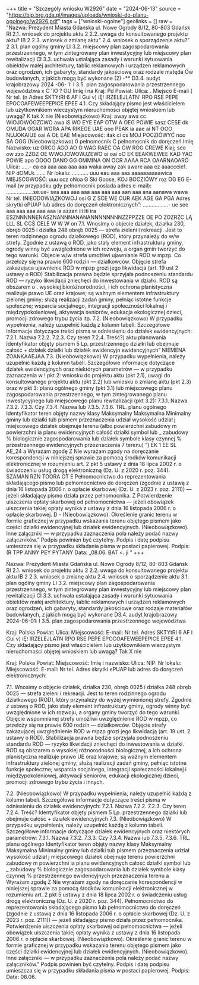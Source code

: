 +++
title = "Szczegóły wniosku W2926"
date = "2024-06-13"
source = "https://bip.brg.gda.pl/images/uploads/wnioski-do-planu-ogolnego/w2926.pdf"
tags = ["wnioski-ogolne"]
geolinks = []
raw = "Nazwa: Prezydent Miasta Gdańska ul. Nowe Ogrody 8/12, 80-803 Gdańsk RI 2.1. wniosek do projektu aktu 2 2.2. uwaga do konsultowanego projektu aktu? IB 2 2.3. wniosek o zmianę aktu”  2.4. wniosek o sporządzenie aktu?” 2 3.1. plan ogólny gminy LI 3.2. miejscowy plan zagospodarowania przestrzennego, w tym zintegrowany plan inwestycyjny lub miejscowy plan rewitalizacji CI 3.3. uchwała ustalająca zasady i warunki sytuowania obiektów małej architektury, tablic reklamowych i urządzeń reklamowych oraz ogrodzeń, ich gabaryty, standardy jakościowę oraz rodzale matęda Ów budowlanych, z jakich mogą być wykonane  (2) -**  D3.4. audyt krajobrazowy  2024 -06- 1: I 3.5. plan zagospodarowania przestrzennego województwa  x Ć 'IO ? OU Imię i na Kraj: Pd Powiat: Ulica: . Miejsco E-mail ( Nr tel. (n Adres SKTYtRI 6 AF I Gui v) iĘ! IRZELEJLATN' RPO RSE PEPE EPOCOAFEWEEPEPICE EPEE 4.1. Czy składający pismo jest właścicielem lub użytkownikiem wieczystym nieruchomości objętej wnioskiem lub uwagą? K tak X nie (Nieobowiązkowo) Kraj: away awa cc WIOJOWÓGZCWO awa iS WO EYE EAP OTW A OEG POWIE sasz CESE dk OMUDA OGAR WGRA APA RIKEGE UAE ooo PEAK ia aae ai NT OOO NUJOKAIUE oai A OŁ EAE Miejscowość: itak ci cs MOJ POCZIÓWYĆ noo SA OGG (Nieobowiązkowo) 0 pełnomocnik  C pełnomocnik do doręczeń Imię  Nazwisko: uz ORCO AGO AO O WAG RAEC ÓA ÓW RÓG CREWE Kiaj; seo ow zzo ZZOZ OE WWOJOWOWJZEWO oi oai oO EK EEAKWEWEE KAD YAC POWIE apo OOOO DANO GG OMMINA ON OCR AAAA RCA OAARNAOARÓ Ulica: .....- ea ea aaa aaa aaa aaa waka away zak aware aaa ez aaacceie1. NIP dOMUŁ ...... Nr lokalu: ........... uuu eau aaa aaa aaaaaaaaaawica MIEJSCOWOŚĆ: uuu ocz oNoa G Ski Goose, KOJ BOCZIÓWY roz OG EG E-mail (w przypadku gdy pełnomocnik posiada adres e-mail): ..................se.ue- sea aaa aaa aaa aaa aaa aaa aan aaa ana aanawa wawa Nr tel. (NIEODOWIĄZKOWOJ osi G Z SCE WE OUR AEK AGE GA PGA Adres skrytki ePUAP lub adres do doręczeń elektronicznych”: .................- ue see aaa aaa aaa aaa aaa ia azzan iii iti ira ESZNNNNNENASZNANNNANANANNNNNNNNZZPPZZE OE PO ZOZRŻC LĄ LLL SL CCŚ CELE  W W W on    7.1. Wnosimy o objecie działek, działka 230, obręb 0025 i działka 248 obręb 0025 — strefa zieleni i rekreacji. Jest to teren  rodzinnego ogrodu działkowego (ROD), który przynależy do w/w strefy. Zgodnie z ustawą o ROD, jako stały element  infrastruktury gminy, ogrody winny być uwzględnione w ich rozwoju, a organ gmin tworzyć do tego warunki. Objecie  w/w strefa umożliwi ujawnianie ROD w mpzp. Co przełoży się na prawie 600 rodzin — działkowców. Objęcie strefa zakazująca ujawnienie ROD w mpzp grozi jego likwidacja (art. 19 ust 2 ustawy o ROD) Stabilizacja prawna będzie sprzyjała podnoszeniu standardu ROD — ryzyko likwidacji zniechęci do inwestowania w działki. ROD są obszarem o . wysokiej bioróżnorodności, i ich ochrona płanistyczna realizuje prawo UE oraz krajowe; są ważnym elementem  infrastruktury zielonej gminy; służą realizacji zadań gminy, pełniąc istotne funkcje społeczne; wsparcia socjalnego,   integracji społeczności lokalnej i międzypokoleniowej, aktywacja seniorów, edukacja ekologicznej dzieci, promocji  zdrowego trybu życia itp.  7.2. (Nieobowiązkowo) W przypadku wypełnienia, należy uzupełnić każdą z kolumn tabeli.  Szczegółowe informacje dotyczące treści pisma w odniesieniu do działek ewidencyjnych:   7.2.1. Nazwa 7.2.2. 7.2.3. Czy teren 7.2.4. Treść?)  aktu planowania Identyfikator objęty pismem  5 Lp.  przestrzennego działki lub obejmuje całość   + działek działki lub działek  ewidencyjn ewidencyjnych”  NIEMENA ZOANKAAEJAA  7.3. (Nieobowiązkowo) W przypadku wypełnienia, należy uzupełnić każdą z kolumn tabeli. Szczegółowe   informacje dotyczące działek ewidencyjnych oraz niektórych parametrów — w przypadku zaznaczenia w !  pkt 2: wniosku do projektu aktu (pkt 2.1), uwagi do konsultowanego projektu aktu (pkt 2.2) lub wniosku o   zmianę aktu (pkt 2.3) oraz w pkt 3: planu ogólnego gminy (pkt 3.1) lub miejscowego planu  zagospodarowania przestrzennego, w tym zintegrowanego planu inwestycyjnego lub miejscowego planu  rewitalizacji (pkt 3.2):  7.3.1. Nazwa 7.3.2. 7.3.3. Czy  7.3.4. Nazwa lub 7.3.5. 7.3.6. TRL. planu ogólnego Identyfikator teren objęty nazwy klasy Maksymalny  Maksymalna Minimalny   gminy lub działki tub pismem przeznaczenia udział wysokość udział j miejscowego działek obejmuje terenu (albo powierzchni zabudowy m powierzchni   ia planu ewidencyjnych  całość działki symbol lub _  zabudowy % biologicznie  zagospodarowania lub działek symbole klasy czynnej %  przestrzennego ewidencyjnych  przeznaczenia 7 terenu) ”)  EK 1 EE SL AE_24    a Wyrażam zgodę Z Nie wyrażam zgody  na doręczanie korespondencji w niniejszej sprawie za pomocą środków komunikacji elektronicznej w rozumieniu art. 2 pkt  5 ustawy z dnia 18 lipca 2002 r. o świadczeniu usług drogą elektroniczną (Dz. U. z 2020 r. poz. 344).  SZAMAN RZN TOORA OT  E Pełnomocnictwo do reprezentowania składającego pismo lub pełnomocnictwo do doręczeń (zgodnie z ustawą z dnia 16 listopada  2006 r. o opłacie skarbowej (Dz. U. z 2023 r. poz. 2111)) — jeżeli składający pismo działa przez pełnomocnika.  Z Potwierdzenie uiszczenia opłaty skarbowej od pełnomocnictwa — jeżeli obowiązek uiszczenia takiej opłaty wynika z ustawy z dnia   16 listopada 2006 r. o opłacie skarbowej.  D - (Nieobowiązkowo). Określenie granic terenu w formie graficznej w przypadku wskazania terenu objętego pismem jako części działki   ewidencyjnej lub działek ewidencyjnych.  (Nieobowiązkowo). Inne załączniki — w przypadku zaznaczenia pola należy podać nazwy załączników.” Podpis powinien być czytelny. Podpis i datę podpisu umieszcza się w przypadku składania pisma w postaci papierowej. Podpis: (R TPP ANNY PEY PYTANY Data: „08.06. BAT <. ji "
+++

Nazwa: Prezydent Miasta Gdańska ul. Nowe Ogrody 8/12, 80-803 Gdańsk
RI 2.1. wniosek do projektu aktu 2 2.2. uwaga do konsultowanego projektu aktu
IB 2 2.3. wniosek o zmianę aktu 2.4. wniosek o sporządzenie aktu
3.1. plan ogólny gminy
LI 3.2. miejscowy plan zagospodarowania przestrzennego, w tym zintegrowany plan inwestycyjny lub miejscowy plan rewitalizacji
CI 3.3. uchwała ustalająca zasady i warunki sytuowania obiektów małej architektury, tablic reklamowych i urządzeń reklamowych oraz ogrodzeń, ich gabaryty, standardy jakościowe oraz rodzaje materiałów budowlanych, z jakich mogą być wykonane
D3.4. audyt krajobrazowy  2024-06-01:
I 3.5. plan zagospodarowania przestrzennego województwa

Kraj: Polska
Powiat:
Ulica:
Miejscowość:
E-mail:
Nr tel.
Adres SKTYtRI 6 AF I Gui v) iĘ! IRZELEJLATN RPO RSE PEPE EPOCOAFEWEEPEPICE EPEE
4.1. Czy składający pismo jest właścicielem lub użytkownikiem wieczystym nieruchomości objętej wnioskiem lub uwagą?
Tak X nie

Kraj: Polska
Powiat:
Miejscowość:
Imię i nazwisko:
Ulica:
NIP:
Nr lokalu:
Miejscowość:
E-mail:
Nr tel.
Adres skrytki ePUAP lub adres do doręczeń elektronicznych:

7.1. Wnosimy o objęcie działek, działka 230, obręb 0025 i działka 248 obręb 0025 — strefa zieleni i rekreacji. Jest to teren rodzinnego ogrodu działkowego (ROD), który przynależy do wyżej wymienionej strefy. Zgodnie z ustawą o ROD, jako stały element infrastruktury gminy, ogrody winny być uwzględnione w ich rozwoju, a organy gminy tworzyć do tego warunki. Objęcie wspomnianej strefy umożliwi uwzględnienie ROD w mpzp, co przełoży się na prawie 600 rodzin — działkowców. Objęcie strefy zakazującej uwzględnienie ROD w mpzp grozi jego likwidacją (art. 19 ust. 2 ustawy o ROD). Stabilizacja prawna będzie sprzyjała podnoszeniu standardu ROD — ryzyko likwidacji zniechęci do inwestowania w działki. ROD są obszarem o wysokiej różnorodności biologicznej, a ich ochrona planistyczna realizuje prawo UE oraz krajowe; są ważnym elementem infrastruktury zielonej gminy; służą realizacji zadań gminy, pełniąc istotne funkcje społeczne; wsparcia socjalnego, integracji społeczności lokalnej i międzypokoleniowej, aktywacji seniorów, edukacji ekologicznej dzieci, promocji zdrowego trybu życia i innych.

7.2. (Nieobowiązkowo) W przypadku wypełnienia, należy uzupełnić każdą z kolumn tabeli. Szczegółowe informacje dotyczące treści pisma w odniesieniu do działek ewidencyjnych:
7.2.1. Nazwa 7.2.2. 7.2.3. Czy teren 7.2.4. Treść?
Identyfikator objęty pismem
5 Lp. przestrzennego działki lub obejmuje całość + działek
ewidencyjnych
7.3. (Nieobowiązkowo) W przypadku wypełnienia, należy uzupełnić każdą z kolumn tabeli. Szczegółowe informacje dotyczące działek ewidencyjnych oraz niektórych parametrów:
7.3.1. Nazwa 7.3.2. 7.3.3. Czy 7.3.4. Nazwa lub 7.3.5. 7.3.6. TRL.
planu ogólnego Identyfikator teren objęty nazwy klasy Maksymalny  Maksymalna Minimalny
gminy lub działki tub pismem przeznaczenia udział wysokość udział
j miejscowego działek obejmuje terenu powierzchni zabudowy m powierzchni
ia planu ewidencyjnych całość działki symbol lub _ zabudowy % biologicznie
zagospodarowania lub działek symbole klasy czynnej %
przestrzennego ewidencyjnych przeznaczenia terenu
a Wyrażam zgodę Z Nie wyrażam zgody
na doręczanie korespondencji w niniejszej sprawie za pomocą środków komunikacji elektronicznej w rozumieniu art. 2 pkt 5 ustawy z dnia 18 lipca 2002 r. o świadczeniu usług drogą elektroniczną (Dz. U. z 2020 r. poz. 344).
Pełnomocnictwo do reprezentowania składającego pismo lub pełnomocnictwo do doręczeń (zgodnie z ustawą z dnia 16 listopada 2006 r. o opłacie skarbowej (Dz. U. z 2023 r. poz. 2111)) — jeżeli składający pismo działa przez pełnomocnika.
Potwierdzenie uiszczenia opłaty skarbowej od pełnomocnictwa — jeżeli obowiązek uiszczenia takiej opłaty wynika z ustawy z dnia 16 listopada 2006 r. o opłacie skarbowej.
(Nieobowiązkowo). Określenie granic terenu w formie graficznej w przypadku wskazania terenu objętego pismem jako części działki ewidencyjnej lub działek ewidencyjnych.
(Nieobowiązkowo). Inne załączniki — w przypadku zaznaczenia pola należy podać nazwy załączników."
Podpis powinien być czytelny. Podpis i datę podpisu umieszcza się w przypadku składania pisma w postaci papierowej.
Podpis: Data: 08.06.


